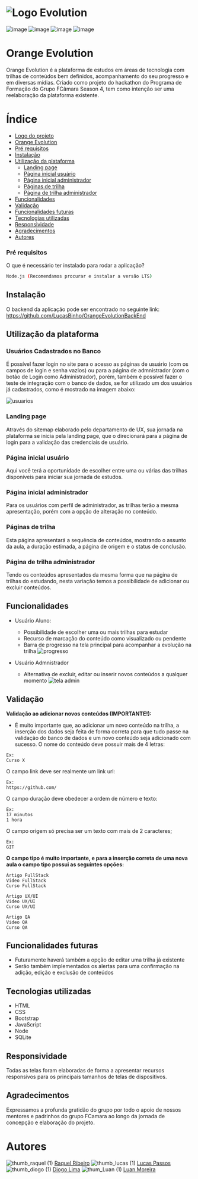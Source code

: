 # ![Logo Evolution](https://user-images.githubusercontent.com/96957356/201692914-855be391-a4b8-48d0-8c01-67eefd8f4633.png)

![image](https://img.shields.io/badge/Node.js-43853D?style=for-the-badge&logo=node.js&logoColor=white) ![image](https://img.shields.io/badge/HTML-239120?style=for-the-badge&logo=html5&logoColor=white)  ![image](https://img.shields.io/badge/JavaScript-F7DF1E?style=for-the-badge&logo=javascript&logoColor=black)  ![image](https://img.shields.io/badge/Bootstrap-563D7C?style=for-the-badge&logo=bootstrap&logoColor=white)

 # Orange Evolution

Orange Evolution é a plataforma de estudos em áreas de tecnologia com trilhas de conteúdos bem definidos, acompanhamento do seu progresso e em diversas mídias. Criado como projeto do hackathon do Programa de Formação do Grupo FCâmara Season 4, tem como intenção ser uma reelaboração da plataforma existente.

# Índice
* [Logo do projeto](#Logo-Evolution)
* [Orange Evolution](#Orange-Evolution)
* [Pré requisitos](#Pré-requisitos)
* [Instalação](#Instalação)
* [Utilização da plataforma](#Utilização-da-plataforma)
  * [Landing page](#Landing-page)
  * [Página inicial usuário](#Página-inicial-usuário)
  * [Página inicial administrador](#Página-inicial-administrador)
  * [Páginas de trilha](#Páginas-de-trilha)
  * [Página de trilha administrador](#Página-de-trilha-administrador)
* [Funcionalidades](#Funcionalidades)
* [Validação](#Validação)
* [Funcionalidades futuras](#Funcionalidades-futuras)
* [Tecnologias utilizadas](#Tecnologias-utilizadas)
* [Responsividade](#Responsividade)
* [Agradecimentos](#Agradecimentos)
* [Autores](#Autores)

### Pré requisitos 
O que é necessário ter instalado para rodar a aplicação?
```bash
Node.js (Recomendamos procurar e instalar a versão LTS)
```

## Instalação
O backend da aplicação pode ser encontrado no seguinte link:
<https://github.com/LucasBinho/OrangeEvolutionBackEnd>

## Utilização da plataforma

### Usuários Cadastrados no Banco
É possível fazer login no site para o acesso as páginas de usuário (com os campos de login e senha vazios) ou para a página de admnistrador (com o botão de Login como Administrador), porém, também é possível fazer o teste de integração com o banco de dados, se for utilizado um dos usuários já cadastrados, como é mostrado na imagem abaixo:

![usuarios](./images/Usuarios.PNG)



### Landing page
Através do sitemap elaborado pelo departamento de UX, sua jornada na plataforma se inicia pela landing page, que o direcionará para a página de login para a validação das credenciais de usuário.

### Página inicial usuário
Aqui você terá a oportunidade de escolher entre uma ou várias das trilhas disponíveis para iniciar sua jornada de estudos.

### Página inicial administrador
Para os usuários com perfil de administrador, as trilhas terão a mesma apresentação, porém com a opção de alteração no conteúdo.

### Páginas de trilha
Esta página apresentará a sequência de conteúdos, mostrando o assunto da aula,  a duração estimada, a página de origem e o status de conclusão.

### Página de trilha administrador
Tendo os conteúdos apresentados da mesma forma que na página de trilhas do estudando, nesta variação temos a possibilidade de adicionar ou excluir conteúdos.

## Funcionalidades
  + Usuário Aluno:
    - Possibilidade de escolher uma ou mais trilhas para estudar
    - Recurso de marcação do conteúdo como visualizado ou pendente
    - Barra de progresso na tela principal para acompanhar a evolução na trilha
![progresso](https://user-images.githubusercontent.com/96957356/201769299-1f7a338f-5092-43b5-80f2-e6e9cae23f09.gif)

  + Usuário Admnistrador
    - Alternativa de excluir, editar ou inserir novos conteúdos a qualquer momento
![tela admin](https://user-images.githubusercontent.com/96957356/201770163-ed1361d1-4fe5-4657-a0f3-72599928c86e.png)

## Validação
  **Validação ao adicionar novos conteúdos (**IMPORTANTE!**):**
 - É muito importante que, ao adicionar um novo conteúdo na trilha, a inserção dos dados seja feita de forma correta para que tudo passe na validação do banco de dados e um novo conteúdo seja adicionado com sucesso. 
 O nome do conteúdo deve possuir mais de 4 letras:
 ```
 Ex:
 Curso X
```
O campo link deve ser realmente um link url:
 ```
 Ex:
 https://github.com/
```
O campo duração deve obedecer a ordem de número e texto:
 ```
 Ex:
 17 minutos
 1 hora
```
O campo origem só precisa ser um texto com mais de 2 caracteres;
 ```
 Ex:
 GIT
```
**O campo tipo é muito importante, e para a inserção correta de uma nova aula o campo tipo possui as seguintes opções:**
 ```
Artigo FullStack
Video FullStack
Curso FullStack

Artigo UX/UI
Video UX/UI
Curso UX/UI

Artigo QA
Video QA
Curso QA
```

## Funcionalidades futuras
* Futuramente haverá também a opção de editar uma trilha já existente
* Serão também implementados os alertas para uma confirmação na adição, edição e exclusão de conteúdos

## Tecnologias utilizadas
* HTML
* CSS
* Bootstrap
* JavaScript
* Node
* SQLite

## Responsividade
Todas as telas foram elaboradas de forma a apresentar recursos responsivos para os principais tamanhos de telas de dispositivos.

## Agradecimentos
Expressamos a profunda gratidão do grupo por todo o apoio de nossos mentores e padrinhos do grupo FCamara ao longo da jornada de concepção e elaboração do projeto.

# Autores
![thumb_raquel (1)](https://user-images.githubusercontent.com/96957356/201738714-e3422ab0-8d9e-40ed-a04b-e5b9f73752c8.jpg) [Raquel Ribeiro](https://www.behance.net/raquelalribeiro)
![thumb_lucas (1)](https://user-images.githubusercontent.com/96957356/201738718-bf32611f-9f5e-40c9-ba99-ebb7ce0f3bcb.jpg) [Lucas Passos](https://github.com/LucasBinho) 
![thumb_diogo (1)](https://user-images.githubusercontent.com/96957356/201738720-d6fd1d24-8e83-459b-ba66-1ba2d9c37046.jpg) [Diogo Lima](https://github.com/diogoOLima) 
![thum_Luan (1)](https://user-images.githubusercontent.com/96957356/201738253-8171cc67-d791-4f74-a43a-a1c814732c43.jpg) [Luan Moreira](https://github.com/luanmoreira59)
